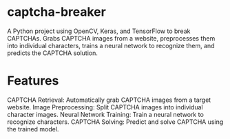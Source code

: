 # captcha-breaker
A Python project using OpenCV, Keras, and TensorFlow to break CAPTCHAs. Grabs CAPTCHA images from a website, preprocesses them into individual characters, trains a neural network to recognize them, and predicts the CAPTCHA solution.

# Features
CAPTCHA Retrieval: Automatically grab CAPTCHA images from a target website.
Image Preprocessing: Split CAPTCHA images into individual character images.
Neural Network Training: Train a neural network to recognize characters.
CAPTCHA Solving: Predict and solve CAPTCHA using the trained model.

